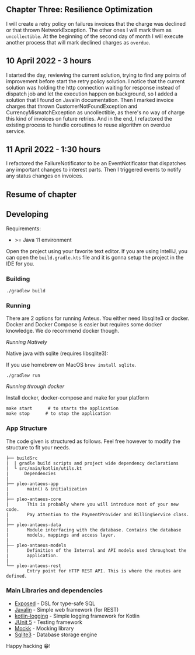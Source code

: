 ## Chapter Three: Resilience Optimization
I will create a retry policy on failures invoices that the charge was declined or that thrown NetworkException. The other ones I will mark them as `uncollectible`. At the beginning of the second day of month I will execute another process that will mark declined charges as `overdue`.

## 10 April 2022 - 3 hours
I started the day, reviewing the current solution, trying to find any points of improvement before start the retry policy solution. I notice that the current solution was holding the http connection waiting for response instead of dispatch job and let the execution happen on background, so I added a solution that I found on Javalin documentation. Then I marked invoice charges that thrown CustomerNotFoundException and CurrencyMismatchException as uncollectible, as there's no way of charge this kind of invoices on future retries. And in the end, I refactored the existing process to handle coroutines to reuse algorithm on overdue service.     

## 11 April 2022 - 1:30 hours
I refactored the FailureNotificator to be an EventNotificator that dispatches any important changes to interest parts. Then I triggered events to notify any status changes on invoices. 

## Resume of chapter

## Developing

Requirements:
- \>= Java 11 environment

Open the project using your favorite text editor. If you are using IntelliJ, you can open the `build.gradle.kts` file and it is gonna setup the project in the IDE for you.

### Building

```
./gradlew build
```

### Running

There are 2 options for running Anteus. You either need libsqlite3 or docker. Docker and Docker Compose is easier but requires some docker knowledge. We do recommend docker though.

*Running Natively*

Native java with sqlite (requires libsqlite3):

If you use homebrew on MacOS `brew install sqlite`.

```
./gradlew run
```

*Running through docker*

Install docker, docker-compose and make for your platform

```
make start      # to starts the application
make stop      # to stop the application
```

### App Structure
The code given is structured as follows. Feel free however to modify the structure to fit your needs.
```
├── buildSrc
|  | gradle build scripts and project wide dependency declarations
|  └ src/main/kotlin/utils.kt 
|      Dependencies
|
├── pleo-antaeus-app
|       main() & initialization
|
├── pleo-antaeus-core
|       This is probably where you will introduce most of your new code.
|       Pay attention to the PaymentProvider and BillingService class.
|
├── pleo-antaeus-data
|       Module interfacing with the database. Contains the database 
|       models, mappings and access layer.
|
├── pleo-antaeus-models
|       Definition of the Internal and API models used throughout the
|       application.
|
└── pleo-antaeus-rest
        Entry point for HTTP REST API. This is where the routes are defined.
```

### Main Libraries and dependencies
* [Exposed](https://github.com/JetBrains/Exposed) - DSL for type-safe SQL
* [Javalin](https://javalin.io/) - Simple web framework (for REST)
* [kotlin-logging](https://github.com/MicroUtils/kotlin-logging) - Simple logging framework for Kotlin
* [JUnit 5](https://junit.org/junit5/) - Testing framework
* [Mockk](https://mockk.io/) - Mocking library
* [Sqlite3](https://sqlite.org/index.html) - Database storage engine

Happy hacking 😁!
